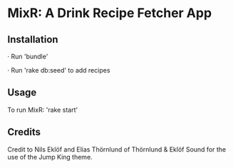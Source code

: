 # MixR: A Drink Recipe Fetcher App

## Installation

· Run 'bundle'

· Run 'rake db:seed' to add recipes

## Usage

To run MixR: 'rake start'

## Credits

Credit to Nils Eklöf and Elias Thörnlund of Thörnlund & Eklöf Sound for the use of the Jump King theme.
